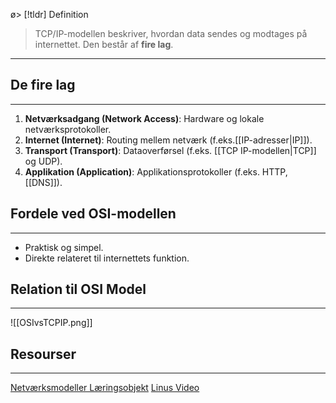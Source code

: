 ø> [!tldr] Definition
> TCP/IP-modellen beskriver, hvordan data sendes og modtages på internettet. Den består af **fire lag**.

---
## De fire lag
---
1.  **Netværksadgang (Network Access)**: Hardware og lokale netværksprotokoller.
2.  **Internet (Internet)**: Routing mellem netværk (f.eks.[[IP-adresser|IP]]).
3.  **Transport (Transport)**: Dataoverførsel (f.eks. [[TCP IP-modellen|TCP]] og UDP).
4.  **Applikation (Application)**: Applikationsprotokoller (f.eks. HTTP, [[DNS]]).

## Fordele ved OSI-modellen
---
- Praktisk og simpel.
- Direkte relateret til internettets funktion.

## Relation til OSI Model
---
![[OSIvsTCPIP.png]]

## Resourser
---
[Netværksmodeller Læringsobjekt](https://scorm.itslearning.com/data/3289/C20150/ims_import_29/scormcontent/index.html#/lessons/BSmTZbYth9KXah_URHzMGletI5zXtfWe)
[Linus Video](https://www.youtube.com/watch?v=PpsEaqJV_A0&ab_channel=Techquickie)